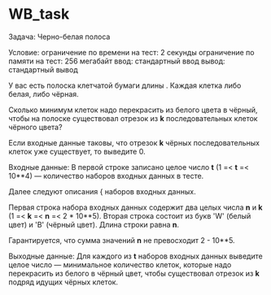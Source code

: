 # WB_task

Задача: Черно-белая полоса

Условие:
ограничение по времени на тест: 2 секунды
ограничение по памяти на тест: 256 мегабайт
ввод: стандартный ввод
вывод: стандартный вывод

У вас есть полоска клетчатой бумаги длины . Каждая клетка либо белая, либо чёрная.

Сколько минимум клеток надо перекрасить из белого цвета в чёрный, чтобы на полоске существовал отрезок из **k**
последовательных клеток чёрного цвета?

Если входные данные таковы, что отрезок **k** чёрных последовательных клеток уже существует, то выведите 0.

Входные данные:
В первой строке записано целое число **t** (1 =< **t** =< 10**4) — количество наборов входных данных в тесте.

Далее следуют описания { наборов входных данных.

Первая строка набора входных данных содержит два целых числа **n** и **k** (1 =< **k** =< **n** =< 2 * 10**5). Вторая строка состоит из букв
'W' (белый цвет) и 'B' (чёрный цвет). Длина строки равна **n**.

Гарантируется, что сумма значений **n** не превосходит 2 - 10**5.

Выходные данные:
Для каждого из **t** наборов входных данных выведите целое число — минимальное количество клеток, которые надо перекрасить
из белого в чёрный цвет, чтобы существовал отрезок из **k** подряд идущих чёрных клеток.
